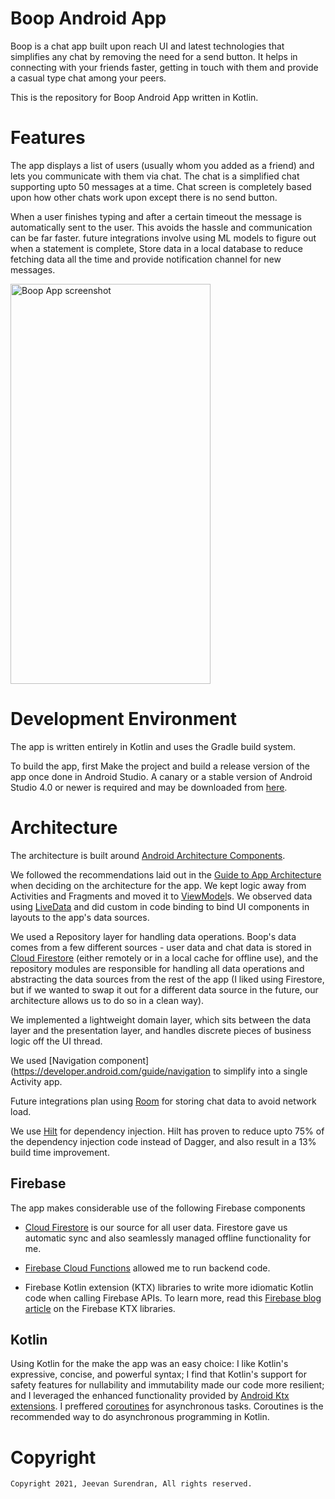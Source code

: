 Boop Android App
=================
Boop is a chat app built upon reach UI and latest technologies that simplifies any chat by removing the need for a send button. It helps in connecting with your friends faster, getting in touch with them and provide a casual type chat among your peers. 

This is the repository for Boop Android App written in Kotlin.

# Features

The app displays a list of users (usually whom you added as a friend) and lets you communicate with them via chat. The chat is a simplified chat supporting upto 50 messages at a time. Chat screen is completely based upon how other chats work upon except there is no send button.

When a user finishes typing and after a certain timeout the message is automatically sent to the user. This avoids the hassle and communication can be far faster. future integrations involve using ML models to figure out when a statement is complete, Store data in a local database to reduce fetching data all the time and provide notification channel for new messages.

<div>
  <img align="center" src="boop.png" alt="Boop App screenshot" height="640" width="320">
</div>

# Development Environment

The app is written entirely in Kotlin and uses the Gradle build system.

To build the app, first Make the project and build a release version of the app once done in Android Studio. A canary or a stable version of Android Studio 4.0 or newer is required and may be downloaded from [here](https://developer.android.com/studio).

# Architecture

The architecture is built around [Android Architecture Components](https://developer.android.com/topic/libraries/architecture/).

We followed the recommendations laid out in the [Guide to App Architecture](https://developer.android.com/jetpack/docs/guide) when deciding on the architecture for the app. We kept logic away from Activities and Fragments and moved it to [ViewModel](https://developer.android.com/topic/libraries/architecture/viewmodel)s.
We observed data using [LiveData](https://developer.android.com/topic/libraries/architecture/livedata) and did custom in code binding  to bind UI components in layouts to the app's data sources.

We used a Repository layer for handling data operations. Boop's data comes from a few different sources -  user data and chat data is stored in [Cloud Firestore](https://firebase.google.com/docs/firestore/) (either remotely or in a local cache for offline use), and the repository modules are responsible for handling all data operations and abstracting the data sources from the rest of the app (I liked using Firestore, but if we wanted to swap it out for a different data source in the future, our architecture allows us to do so in a clean way).

We implemented a lightweight domain layer, which sits between the data layer and the presentation layer, and handles discrete pieces of business logic off
the UI thread.

We used [Navigation component](https://developer.android.com/guide/navigation to simplify into a single Activity app.

Future integrations plan using [Room](https://developer.android.com/jetpack/androidx/releases/room) for storing chat data to avoid network load.

We use [Hilt](https://developer.android.com/training/dependency-injection/hilt-android) for dependency injection. Hilt has proven to reduce upto 75% of the dependency injection code instead of Dagger, and also result in a 13% build time improvement.

## Firebase

The app makes considerable use of the following Firebase components

-  [Cloud Firestore](https://firebase.google.com/docs/firestore/) is our source for all user data. Firestore gave us automatic sync and also seamlessly managed offline functionality for me.

- [Firebase Cloud Functions](https://firebase.google.com/docs/functions/) allowed me to run backend code.

- Firebase Kotlin extension (KTX) libraries to write more idiomatic Kotlin code when calling Firebase APIs. To learn more, read this [Firebase blog article](https://firebase.googleblog.com/2020/03/firebase-kotlin-ga.html) on the Firebase KTX libraries.

## Kotlin

Using Kotlin for the make the app was an easy choice: I like Kotlin's expressive, concise, and powerful syntax; I find that Kotlin's support for safety features for
nullability and immutability made our code more resilient; and I leveraged the enhanced functionality provided by [Android Ktx extensions](https://developer.android.com/kotlin/ktx). I preffered [coroutines](https://developer.android.com/kotlin/coroutines) for asynchronous tasks. Coroutines is the recommended way to do asynchronous programming in Kotlin.

# Copyright

    Copyright 2021, Jeevan Surendran, All rights reserved.
